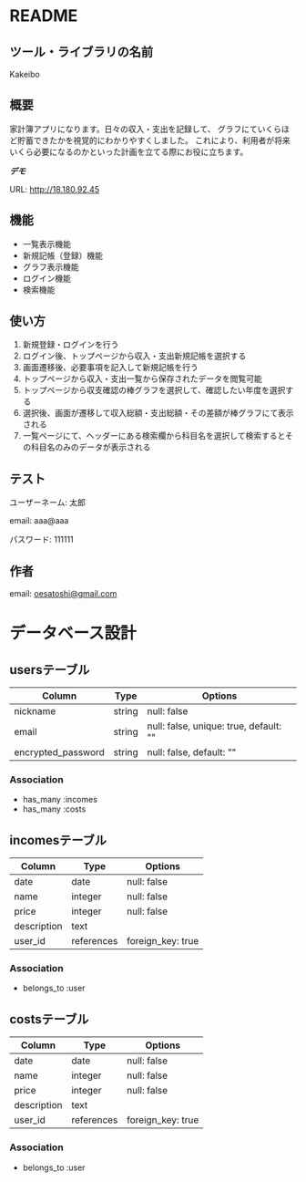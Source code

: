 # README

## ツール・ライブラリの名前

Kakeibo

## 概要

家計簿アプリになります。日々の収入・支出を記録して、
グラフにていくらほど貯蓄できたかを視覚的にわかりやすくしました。
これにより、利用者が将来いくら必要になるのかといった計画を立てる際にお役に立ちます。

***デモ***

URL: http://18.180.92.45

## 機能

- 一覧表示機能
- 新規記帳（登録）機能
- グラフ表示機能
- ログイン機能
- 検索機能


## 使い方

1. 新規登録・ログインを行う
2. ログイン後、トップページから収入・支出新規記帳を選択する
3. 画面遷移後、必要事項を記入して新規記帳を行う
4. トップページから収入・支出一覧から保存されたデータを閲覧可能
5. トップページから収支確認の棒グラフを選択して、確認したい年度を選択する
6. 選択後、画面が遷移して収入総額・支出総額・その差額が棒グラフにて表示される
7. 一覧ページにて、ヘッダーにある検索欄から科目名を選択して検索するとその科目名のみのデータが表示される


## テスト

ユーザーネーム: 太郎

email: aaa@aaa

パスワード: 111111


## 作者
email: oesatoshi@gmail.com


# データベース設計

## usersテーブル
|Column|Type|Options|
|------|----|-------|
|nickname|string|null: false|
|email|string|null: false, unique: true, default: ""|
|encrypted_password|string|null: false, default: ""|


### Association
- has_many :incomes
- has_many :costs


## incomesテーブル
|Column|Type|Options|
|------|----|-------|
|date|date|null: false|
|name|integer|null: false|
|price|integer|null: false|
|description|text||
|user_id|references|foreign_key: true|

### Association
- belongs_to :user


## costsテーブル
|Column|Type|Options|
|------|----|-------|
|date|date|null: false|
|name|integer|null: false|
|price|integer|null: false|
|description|text||
|user_id|references|foreign_key: true|

### Association
- belongs_to :user